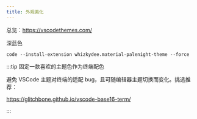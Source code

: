 ```yaml
---
title: 外观美化
---
```


总览：<https://vscodethemes.com/>

深蓝色

    code --install-extension whizkydee.material-palenight-theme --force

:::tip 固定一款喜欢的主题色作为终端配色

避免 VSCode 主题对终端的适配 bug，且可随编辑器主题切换而变化。挑选推荐：

https://glitchbone.github.io/vscode-base16-term/

:::
